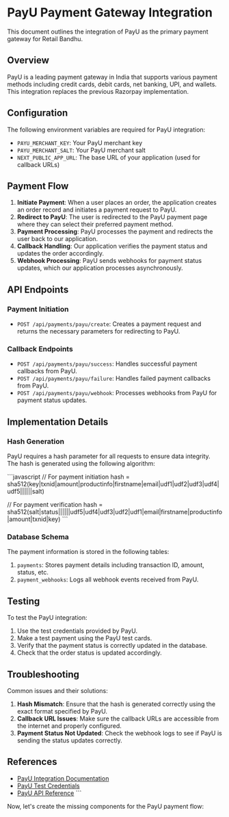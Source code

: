 # PayU Payment Gateway Integration

This document outlines the integration of PayU as the primary payment gateway for Retail Bandhu.

## Overview

PayU is a leading payment gateway in India that supports various payment methods including credit cards, debit cards, net banking, UPI, and wallets. This integration replaces the previous Razorpay implementation.

## Configuration

The following environment variables are required for PayU integration:

- `PAYU_MERCHANT_KEY`: Your PayU merchant key
- `PAYU_MERCHANT_SALT`: Your PayU merchant salt
- `NEXT_PUBLIC_APP_URL`: The base URL of your application (used for callback URLs)

## Payment Flow

1. **Initiate Payment**: When a user places an order, the application creates an order record and initiates a payment request to PayU.
2. **Redirect to PayU**: The user is redirected to the PayU payment page where they can select their preferred payment method.
3. **Payment Processing**: PayU processes the payment and redirects the user back to our application.
4. **Callback Handling**: Our application verifies the payment status and updates the order accordingly.
5. **Webhook Processing**: PayU sends webhooks for payment status updates, which our application processes asynchronously.

## API Endpoints

### Payment Initiation

- `POST /api/payments/payu/create`: Creates a payment request and returns the necessary parameters for redirecting to PayU.

### Callback Endpoints

- `POST /api/payments/payu/success`: Handles successful payment callbacks from PayU.
- `POST /api/payments/payu/failure`: Handles failed payment callbacks from PayU.
- `POST /api/payments/payu/webhook`: Processes webhooks from PayU for payment status updates.

## Implementation Details

### Hash Generation

PayU requires a hash parameter for all requests to ensure data integrity. The hash is generated using the following algorithm:

\`\`\`javascript
// For payment initiation
hash = sha512(key|txnid|amount|productinfo|firstname|email|udf1|udf2|udf3|udf4|udf5||||||salt)

// For payment verification
hash = sha512(salt|status||||||udf5|udf4|udf3|udf2|udf1|email|firstname|productinfo|amount|txnid|key)
\`\`\`

### Database Schema

The payment information is stored in the following tables:

1. `payments`: Stores payment details including transaction ID, amount, status, etc.
2. `payment_webhooks`: Logs all webhook events received from PayU.

## Testing

To test the PayU integration:

1. Use the test credentials provided by PayU.
2. Make a test payment using the PayU test cards.
3. Verify that the payment status is correctly updated in the database.
4. Check that the order status is updated accordingly.

## Troubleshooting

Common issues and their solutions:

1. **Hash Mismatch**: Ensure that the hash is generated correctly using the exact format specified by PayU.
2. **Callback URL Issues**: Make sure the callback URLs are accessible from the internet and properly configured.
3. **Payment Status Not Updated**: Check the webhook logs to see if PayU is sending the status updates correctly.

## References

- [PayU Integration Documentation](https://payu.in/developer-guide)
- [PayU Test Credentials](https://payu.in/test-credentials)
- [PayU API Reference](https://payu.in/api-reference)
\`\`\`

Now, let's create the missing components for the PayU payment flow:

